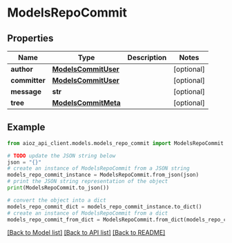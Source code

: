 # ModelsRepoCommit


## Properties

Name | Type | Description | Notes
------------ | ------------- | ------------- | -------------
**author** | [**ModelsCommitUser**](ModelsCommitUser.md) |  | [optional] 
**committer** | [**ModelsCommitUser**](ModelsCommitUser.md) |  | [optional] 
**message** | **str** |  | [optional] 
**tree** | [**ModelsCommitMeta**](ModelsCommitMeta.md) |  | [optional] 

## Example

```python
from aioz_api_client.models.models_repo_commit import ModelsRepoCommit

# TODO update the JSON string below
json = "{}"
# create an instance of ModelsRepoCommit from a JSON string
models_repo_commit_instance = ModelsRepoCommit.from_json(json)
# print the JSON string representation of the object
print(ModelsRepoCommit.to_json())

# convert the object into a dict
models_repo_commit_dict = models_repo_commit_instance.to_dict()
# create an instance of ModelsRepoCommit from a dict
models_repo_commit_from_dict = ModelsRepoCommit.from_dict(models_repo_commit_dict)
```
[[Back to Model list]](../README.md#documentation-for-models) [[Back to API list]](../README.md#documentation-for-api-endpoints) [[Back to README]](../README.md)


